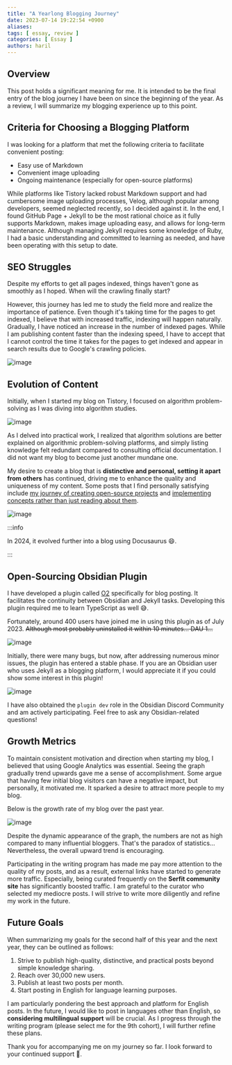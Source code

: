 ```yaml
---
title: "A Yearlong Blogging Journey"
date: 2023-07-14 19:22:54 +0900
aliases:
tags: [ essay, review ]
categories: [ Essay ]
authors: haril
---
```


## Overview

This post holds a significant meaning for me. It is intended to be the final entry of the blog journey I have been on
since the beginning of the year. As a review, I will summarize my blogging experience up to this point.

## Criteria for Choosing a Blogging Platform

I was looking for a platform that met the following criteria to facilitate convenient posting:

- Easy use of Markdown
- Convenient image uploading
- Ongoing maintenance (especially for open-source platforms)

While platforms like Tistory lacked robust Markdown support and had cumbersome image uploading processes, Velog,
although popular among developers, seemed neglected recently, so I decided against it. In the end, I found GitHub Page +
Jekyll to be the most rational choice as it fully supports Markdown, makes image uploading easy, and allows for
long-term maintenance. Although managing Jekyll requires some knowledge of Ruby, I had a basic understanding and
committed to learning as needed, and have been operating with this setup to date.

## SEO Struggles

Despite my efforts to get all pages indexed, things haven't gone as smoothly as I hoped. When will the crawling finally
start?

However, this journey has led me to study the field more and realize the importance of patience. Even though it's taking
time for the pages to get indexed, I believe that with increased traffic, indexing will happen naturally. Gradually, I
have noticed an increase in the number of indexed pages. While I am publishing content faster than the indexing speed, I
have to accept that I cannot control the time it takes for the pages to get indexed and appear in search results due to
Google's crawling policies.

![image](./Pasted-image-20230623112820.webp)

## Evolution of Content

Initially, when I started my blog on Tistory, I focused on algorithm problem-solving as I was diving into algorithm
studies.

![image](./Pasted-image-20230714183142.webp)

As I delved into practical work, I realized that algorithm solutions are better explained on algorithmic problem-solving
platforms, and simply listing knowledge felt redundant compared to consulting official documentation. I did not want my
blog to become just another mundane one.

My desire to create a blog that is **distinctive and personal, setting it apart from others** has continued, driving me
to enhance the quality and uniqueness of my content. Some posts that I find personally satisfying
include [my journey of creating open-source projects](https://haril.dev/en/blog/2023/02/22/develop-obsidian-plugin)
and [implementing concepts rather than just reading about them](https://haril.dev/en/blog/2023/06/04/Consistent-Hashing).

![image](./Pasted-image-20230714184733.webp)

:::info

In 2024, it evolved further into a blog using Docusaurus 😄.

:::

## Open-Sourcing Obsidian Plugin

I have developed a plugin called [O2](https://github.com/songkg7/o2) specifically for blog posting. It facilitates the
continuity between Obsidian and Jekyll tasks. Developing this plugin required me to learn TypeScript as well 😅.

Fortunately, around 400 users have joined me in using this plugin as of July 2023. ~~Although most probably uninstalled
it within 10 minutes... DAU 1...~~

![image](./Pasted-image-20230714182237.webp)

Initially, there were many bugs, but now, after addressing numerous minor issues, the plugin has entered a stable phase.
If you are an Obsidian user who uses Jekyll as a blogging platform, I would appreciate it if you could show some
interest in this plugin!

![image](./Pasted-image-20230714192108.webp)

I have also obtained the `plugin dev` role in the Obsidian Discord Community and am actively participating. Feel free to
ask any Obsidian-related questions!

## Growth Metrics

To maintain consistent motivation and direction when starting my blog, I believed that using Google Analytics was
essential. Seeing the graph gradually trend upwards gave me a sense of accomplishment. Some argue that having few
initial blog visitors can have a negative impact, but personally, it motivated me. It sparked a desire to attract more
people to my blog.

Below is the growth rate of my blog over the past year.

![image](./Pasted-image-20230623111947.webp)

Despite the dynamic appearance of the graph, the numbers are not as high compared to many influential bloggers. That's
the paradox of statistics... Nevertheless, the overall upward trend is encouraging.

Participating in the writing program has made me pay more attention to the quality of my posts, and as a result,
external links have started to generate more traffic. Especially, being curated frequently on the **Serfit community
site** has significantly boosted traffic. I am grateful to the curator who selected my mediocre posts. I will strive to
write more diligently and refine my work in the future.

## Future Goals

When summarizing my goals for the second half of this year and the next year, they can be outlined as follows:

1. Strive to publish high-quality, distinctive, and practical posts beyond simple knowledge sharing.
2. Reach over 30,000 new users.
3. Publish at least two posts per month.
4. Start posting in English for language learning purposes.

I am particularly pondering the best approach and platform for English posts. In the future, I would like to post in
languages other than English, so **considering multilingual support** will be crucial. As I progress through the writing
program (please select me for the 9th cohort), I will further refine these plans.

Thank you for accompanying me on my journey so far. I look forward to your continued support 🙏.
